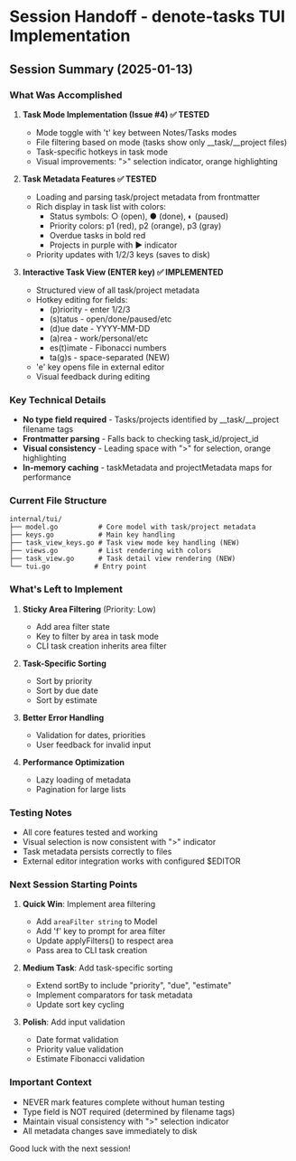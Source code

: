 # Session Handoff - denote-tasks TUI Implementation

## Session Summary (2025-01-13)

### What Was Accomplished

1. **Task Mode Implementation (Issue #4) ✅ TESTED**
   - Mode toggle with 't' key between Notes/Tasks modes
   - File filtering based on mode (tasks show only __task/__project files)
   - Task-specific hotkeys in task mode
   - Visual improvements: ">" selection indicator, orange highlighting

2. **Task Metadata Features ✅ TESTED**
   - Loading and parsing task/project metadata from frontmatter
   - Rich display in task list with colors:
     - Status symbols: ○ (open), ● (done), ◐ (paused)
     - Priority colors: p1 (red), p2 (orange), p3 (gray)
     - Overdue tasks in bold red
     - Projects in purple with ▶ indicator
   - Priority updates with 1/2/3 keys (saves to disk)

3. **Interactive Task View (ENTER key) ✅ IMPLEMENTED**
   - Structured view of all task/project metadata
   - Hotkey editing for fields:
     - (p)riority - enter 1/2/3
     - (s)tatus - open/done/paused/etc
     - (d)ue date - YYYY-MM-DD
     - (a)rea - work/personal/etc
     - es(t)imate - Fibonacci numbers
     - ta(g)s - space-separated (NEW)
   - 'e' key opens file in external editor
   - Visual feedback during editing

### Key Technical Details

- **No type field required** - Tasks/projects identified by __task/__project filename tags
- **Frontmatter parsing** - Falls back to checking task_id/project_id
- **Visual consistency** - Leading space with ">" for selection, orange highlighting
- **In-memory caching** - taskMetadata and projectMetadata maps for performance

### Current File Structure

```
internal/tui/
├── model.go          # Core model with task/project metadata
├── keys.go           # Main key handling
├── task_view_keys.go # Task view mode key handling (NEW)
├── views.go          # List rendering with colors
├── task_view.go      # Task detail view rendering (NEW)
└── tui.go           # Entry point
```

### What's Left to Implement

1. **Sticky Area Filtering** (Priority: Low)
   - Add area filter state
   - Key to filter by area in task mode
   - CLI task creation inherits area filter

2. **Task-Specific Sorting**
   - Sort by priority
   - Sort by due date
   - Sort by estimate

3. **Better Error Handling**
   - Validation for dates, priorities
   - User feedback for invalid input

4. **Performance Optimization**
   - Lazy loading of metadata
   - Pagination for large lists

### Testing Notes

- All core features tested and working
- Visual selection is now consistent with ">" indicator
- Task metadata persists correctly to files
- External editor integration works with configured $EDITOR

### Next Session Starting Points

1. **Quick Win**: Implement area filtering
   - Add `areaFilter string` to Model
   - Add 'f' key to prompt for area filter
   - Update applyFilters() to respect area
   - Pass area to CLI task creation

2. **Medium Task**: Add task-specific sorting
   - Extend sortBy to include "priority", "due", "estimate"
   - Implement comparators for task metadata
   - Update sort key cycling

3. **Polish**: Add input validation
   - Date format validation
   - Priority value validation
   - Estimate Fibonacci validation

### Important Context

- NEVER mark features complete without human testing
- Type field is NOT required (determined by filename tags)
- Maintain visual consistency with ">" selection indicator
- All metadata changes save immediately to disk

Good luck with the next session!